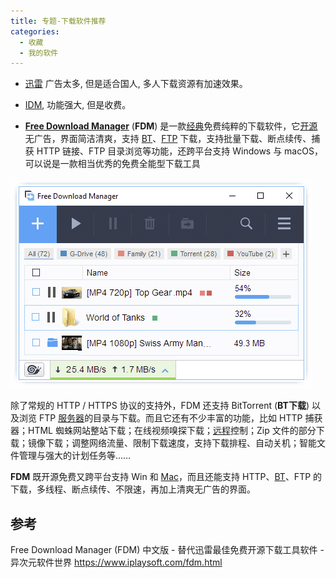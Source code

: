 ```yaml
---
title: 专题-下载软件推荐
categories:
  - 收藏
  - 我的软件
---
```


* [迅雷](https://www.xunlei.com/) 广告太多, 但是适合国人, 多人下载资源有加速效果。

* [IDM](https://www.internetdownloadmanager.com/), 功能强大, 但是收费。

* [**Free Download Manager**](https://www.freedownloadmanager.org/zh/) (**FDM**) 是一款[经典](https://www.iplaysoft.com/tag/%E7%BB%8F%E5%85%B8)免费纯粹的下载软件，它[开源](https://www.iplaysoft.com/tag/%E5%BC%80%E6%BA%90)无广告，界面简洁清爽，支持 [BT](https://www.iplaysoft.com/tag/bt)、[FTP](https://www.iplaysoft.com/tag/ftp) 下载，支持批量下载、断点续传、捕获 HTTP 链接、FTP 目录浏览等功能，还跨平台支持 Windows 与 macOS，可以说是一款相当优秀的免费全能型下载工具

![](./imgs/%E4%B8%93%E9%A2%98-%E4%B8%8B%E8%BD%BD%E8%BD%AF%E4%BB%B6%E6%8E%A8%E8%8D%90/1662509-d1e4aa359d0d1484.png)

除了常规的 HTTP / HTTPS 协议的支持外，FDM 还支持 BitTorrent (**BT下载**) 以及浏览 FTP [服务器](https://www.iplaysoft.com/tag/%E6%9C%8D%E5%8A%A1%E5%99%A8)的目录与下载。而且它还有不少丰富的功能，比如 HTTP 捕获器；HTML 蜘蛛网站整站下载；在线视频嗅探下载；[远程](https://www.iplaysoft.com/tag/%E8%BF%9C%E7%A8%8B)控制；Zip 文件的部分下载；镜像下载；调整网络流量、限制下载速度，支持下载排程、自动关机；智能文件管理与强大的计划任务等……

**FDM** 既开源免费又跨平台支持 Win 和 [Mac](https://www.iplaysoft.com/go/mac)，而且还能支持 HTTP、[BT](https://www.iplaysoft.com/tag/bt)、FTP 的下载，多线程、断点续传、不限速，再加上清爽无广告的界面。

## 参考

Free Download Manager (FDM) 中文版 - 替代迅雷最佳免费开源下载工具软件 - 异次元软件世界
<https://www.iplaysoft.com/fdm.html>
